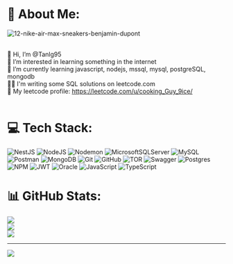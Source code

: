 # 💫 About Me:

![12-nike-air-max-sneakers-benjamin-dupont](https://github.com/user-attachments/assets/0c8a6ed4-f7da-4c96-ae4d-ce5cabe2894e)


<br>    👋 Hi, I’m @Tanlg95<br>    👀 I’m interested in learning something in the internet<br>    🌱 I’m currently learning javascript, nodejs, mssql, mysql, postgreSQL, mongodb<br>    ✍🏻 I'm writing some SQL solutions on leetcode.com<br>    🥷 My leetcode profile: https://leetcode.com/u/cooking_Guy_9ice/<br><br>

# 💻 Tech Stack:
![NestJS](https://img.shields.io/badge/nestjs-%23E0234E.svg?style=for-the-badge&logo=nestjs&logoColor=white) ![NodeJS](https://img.shields.io/badge/node.js-6DA55F?style=for-the-badge&logo=node.js&logoColor=white) ![Nodemon](https://img.shields.io/badge/NODEMON-%23323330.svg?style=for-the-badge&logo=nodemon&logoColor=%BBDEAD) ![MicrosoftSQLServer](https://img.shields.io/badge/Microsoft%20SQL%20Server-CC2927?style=for-the-badge&logo=microsoft%20sql%20server&logoColor=white) ![MySQL](https://img.shields.io/badge/mysql-4479A1.svg?style=for-the-badge&logo=mysql&logoColor=white) ![Postman](https://img.shields.io/badge/Postman-FF6C37?style=for-the-badge&logo=postman&logoColor=white) ![MongoDB](https://img.shields.io/badge/MongoDB-%234ea94b.svg?style=for-the-badge&logo=mongodb&logoColor=white) ![Git](https://img.shields.io/badge/git-%23F05033.svg?style=for-the-badge&logo=git&logoColor=white) ![GitHub](https://img.shields.io/badge/github-%23121011.svg?style=for-the-badge&logo=github&logoColor=white) ![TOR](https://img.shields.io/badge/tor-%237E4798.svg?style=for-the-badge&logo=tor-project&logoColor=white) ![Swagger](https://img.shields.io/badge/-Swagger-%23Clojure?style=for-the-badge&logo=swagger&logoColor=white) ![Postgres](https://img.shields.io/badge/postgres-%23316192.svg?style=for-the-badge&logo=postgresql&logoColor=white) ![NPM](https://img.shields.io/badge/NPM-%23CB3837.svg?style=for-the-badge&logo=npm&logoColor=white) ![JWT](https://img.shields.io/badge/JWT-black?style=for-the-badge&logo=JSON%20web%20tokens) ![Oracle](https://img.shields.io/badge/Oracle-F80000?style=for-the-badge&logo=oracle&logoColor=white) ![JavaScript](https://img.shields.io/badge/javascript-%23323330.svg?style=for-the-badge&logo=javascript&logoColor=%23F7DF1E) ![TypeScript](https://img.shields.io/badge/typescript-%23007ACC.svg?style=for-the-badge&logo=typescript&logoColor=white)
# 📊 GitHub Stats:
![](https://github-readme-stats.vercel.app/api?username=tanlg95&theme=dark&hide_border=false&include_all_commits=true&count_private=true)<br/>
![](https://github-readme-streak-stats.herokuapp.com/?user=tanlg95&theme=dark&hide_border=false)<br/>
![](https://github-readme-stats.vercel.app/api/top-langs/?username=tanlg95&theme=dark&hide_border=false&include_all_commits=true&count_private=true&layout=compact)

---
[![](https://visitcount.itsvg.in/api?id=tanlg95&icon=0&color=0)](https://visitcount.itsvg.in)

<!-- Proudly created with GPRM ( https://gprm.itsvg.in ) -->
